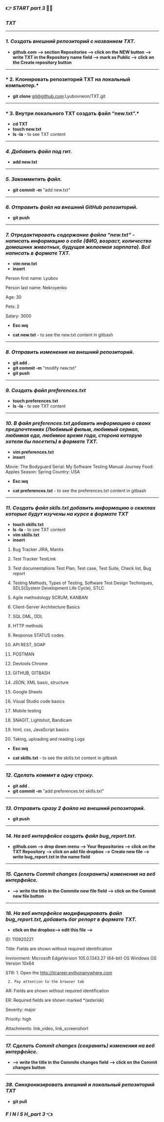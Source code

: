 ### 👉 *START part 3* 💙💛
### *TXT*
***
### *1. Создать внешний репозиторий c названием TXT.*
- **github.com --> section Repositories --> click on the NEW button --> write TXT in the Repository name field --> mark as Public --> click on the Create repository button**

*** 
### * 2. Клонировать репозиторий TXT на локальный компьютер.*
- **git clone** git@github.com:Lyubovneon/TXT.git

***
### * 3. Внутри локального TXT создать файл “new.txt”.*
- **cd TXT**
- **touch new.txt**
- **ls -la**  -  to see TXT content 

***
### *4. Добавить файл под гит.*
- **add new.txt**

***
### *5. Закоммитить файл.*
- **git commit -m** "add new.txt"

***
### *6. Отправить файл на внешний GitHub репозиторий.*
- **git push**

***
### *7. Отредактировать содержание файла “new.txt” - написать информацию о себе (ФИО, возраст, количество домашних животных, будущая желаемая зарплата). Всё написать в формате TXT.*
- **vim new.txt**
- **insert**

Person first name: Lyubov

Person last name: Nekroyenko

Age: 30

Pets: 2

Salary: 3000

- **Esc:wq**

- **cat new.txt**  - to see the new.txt content in gitbash

***
### *8. Отправить изменения на внешний репозиторий.*
- **git add .**
- **git commit -m** "modify new.txt"
- **git push**

***
### *9. Создать файл preferences.txt*
- **touch preferences.txt**
- **ls -la**  -  to see TXT content 

***
### *10. В файл preferences.txt добавить информацию о своих предпочтениях (Любимый фильм, любимый сериал, любимая еда, любимое время года, сторона которую хотели бы посетить) в формате TXT.*
- **vim preferences.txt**
- **insert**

Movie: The Bodyguard
Serial: My Software Testing Manual Journey
Food: Apples
Season: Spring
Country: USA

- **Esc:wq**

- **cat preferences.txt**  - to see the preferences.txt content in gitbash

***
### *11. Создать файл sklls.txt добавить информацию о скиллах которые будут изучены на курсе в формате TXT*
- **touch skills.txt**
- **ls -la**  -  to see TXT content 
- **vim skills.txt**
- **insert**

1. Bug Tracker JIRA, Mantis
	
2. Test Tracker TestLink 
	
3. Test documentations Test Plan, Test case, Test Suite, Check list, Bug report
        
4. Testing Methods, Types of Testing, Software Test Design Techniques, SDLS(System Development Life Cycle), STLC
	
5. Agile methodology SCRUM, KANBAN
	
6. Client-Server Architecture Basics
	
7. SQL DML, DDL
	
8. HTTP methods
	
9. Response STATUS codes
	
10. API REST, SOAP
	
11. POSTMAN
	
12. Devtools Chrome
	
13. GITHUB, GITBASH
	
14. JSON, XML basic, structure 
	
15. Google Sheets
	
16. Visual Studio code basics
	
17. Mobile testing
	
18. SNAGIT, Lightshot, Bandicam
	
19. html, css, JavaScript basics
	
20. Taking, uploading and reading Logs 
	
- **Esc:wq**

- **cat skills.txt**  - to see the skills.txt content in gitbash

***
### *12. Сделать коммит в одну строку.*
- **git add .** 
- **git commit -m** "add preferences.txt skills.txt"

***
### *13. Отправить сразу 2 файла на внешний репозиторий.*
- **git push**

***
### *14. На веб интерфейсе создать файл bug_report.txt.*
- **github.com --> drop down menu --> Your Repositories --> click on the TXT Repository --> click on add file dropbox --> Create new file --> write bug_report.txt in the name field**

***
### *15. Сделать Commit changes (сохранить) изменения на веб интерфейсе.*
- **--> write the title in the Commite new file field --> click on the Commit new file button**

***
### *16. На веб интерфейсе модифицировать файл bug_report.txt, добавить баг репорт в формате TXT.*
- **click on the dropbox--> edit this file -->**

ID: 110920221

Title: Fields are shown without required identification

Invironment: Microsoft EdgeVersion 105.0.1343.27 (64-bit) OS Windows OS Version 10x64

STR: 1. Open the http://itcareer.pythonanywhere.com

     2. Pay attention to the browser tab
    
AR: Fields are shown without required identification

ER: Required fields are shown marked *(asterisk)

Severity: major

Priority: high

Attachments: link_video, link_screenshort

***
### *17. Сделать Commit changes (сохранить) изменения на веб интерфейсе.*
- **--> write the title in the Commite changes field --> click on the Commit changes button**

***
### *38. Синхронизировать внешний и локальный репозиторий TXT*
- **git pull**

###  *F I N I S H_part 3* 👈









